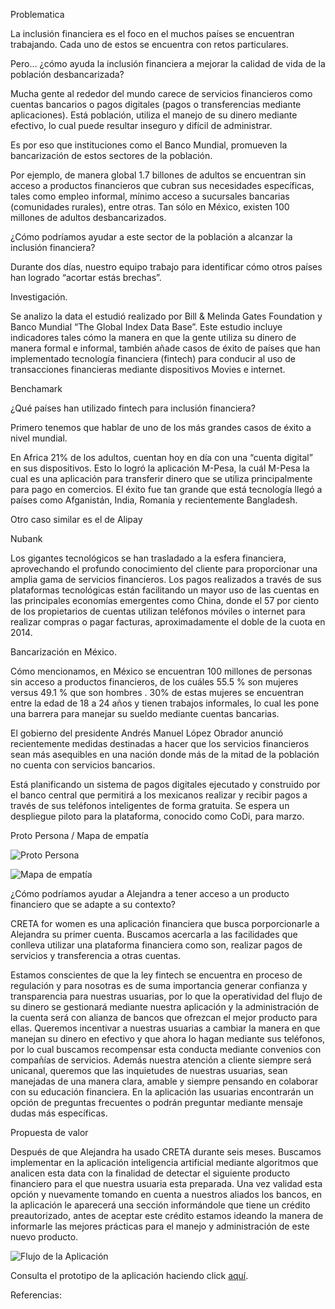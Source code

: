 Problematica

La inclusión financiera es el foco en el muchos países se encuentran trabajando. Cada uno de estos se encuentra con retos particulares.

Pero… ¿cómo ayuda la inclusión financiera a mejorar la calidad de vida de la población desbancarizada?


Mucha gente al rededor del mundo carece de servicios financieros como cuentas bancarios o pagos digitales (pagos o transferencias mediante aplicaciones). Está población, utiliza el manejo de su dinero mediante efectivo, lo cual puede resultar inseguro y difícil de administrar.

Es por eso que instituciones como el Banco Mundial, promueven la bancarización de estos sectores de la población.

Por ejemplo, de manera global 1.7 billones de adultos se encuentran sin acceso a productos financieros que cubran sus necesidades específicas, tales como empleo informal, mínimo acceso a sucursales bancarias (comunidades rurales), entre otras. Tan sólo en México, existen 100 millones de adultos desbancarizados.

¿Cómo podríamos ayudar a este sector de la población a alcanzar la inclusión financiera?

Durante dos días, nuestro equipo trabajo para identificar cómo otros países han logrado “acortar estás brechas”.

Investigación.

Se analizo la data el estudió realizado por Bill & Melinda Gates Foundation y  Banco Mundial  “The Global Index Data Base”. Este estudio incluye indicadores tales cómo la manera en que la gente utiliza su dinero de manera formal e informal, también añade casos de éxito de países que han implementado tecnología financiera (fintech) para conducir al uso de transacciones financieras mediante dispositivos
Movies e internet. 

Benchamark

¿Qué países han utilizado fintech para inclusión financiera?

Primero tenemos que hablar de uno de los más grandes casos de éxito a nivel mundial.

En Africa 21% de los adultos, cuentan hoy en día con una “cuenta digital” en sus dispositivos. Esto lo logró la aplicación M-Pesa, la cuál M-Pesa la cual es una aplicación para transferir dinero que se utiliza principalmente para pago en comercios. El éxito fue tan grande que está tecnología llegó a países como Afganistán, India, Romania y recientemente Bangladesh. 

Otro caso similar es el de Alipay


Nubank

Los gigantes tecnológicos se han trasladado a la esfera financiera, aprovechando el profundo conocimiento del cliente para proporcionar una amplia gama de servicios financieros. Los pagos realizados a través de sus plataformas tecnológicas están facilitando un mayor uso de las cuentas en las principales economías emergentes como China, donde el 57 por ciento de los propietarios de cuentas utilizan teléfonos móviles o internet para realizar compras o pagar facturas, aproximadamente el doble de la cuota en 2014.


Bancarización en México.

Cómo mencionamos, en México se encuentran 100 millones de personas sin acceso a productos financieros, de los cuáles 55.5 %  son mujeres versus 49.1 % que son hombres . 30% de estas mujeres se encuentran entre la edad de 18 a 24 años y tienen trabajos informales, lo cual les pone una barrera para manejar su sueldo mediante cuentas bancarias.

El gobierno del presidente Andrés Manuel López Obrador anunció recientemente medidas destinadas a hacer que los servicios financieros sean más asequibles en una nación donde más de la mitad de la población no cuenta con servicios bancarios.

Está planificando un sistema de pagos digitales ejecutado y construido por el banco central que permitirá a los mexicanos realizar y recibir pagos a través de sus teléfonos inteligentes de forma gratuita. Se espera un despliegue piloto para la plataforma, conocido como CoDi, para marzo.


Proto Persona / Mapa de empatía

![Proto Persona](https://i.ibb.co/kB51khV/proto-Persona.png)

![Mapa de empatía](https://i.ibb.co/6bmjmDw/Talent-Land-Mapa-de-empati-a.jpg)

¿Cómo podríamos ayudar a Alejandra a tener acceso a un producto financiero que se adapte a su contexto?

CRETA for women es una aplicación financiera que busca porporcionarle a Alejandra  su primer cuenta. Buscamos acercarla a las facilidades que conlleva utilizar una plataforma financiera como son, realizar pagos de servicios y transferencia a otras cuentas.

Estamos conscientes de que la ley fintech se encuentra en proceso de regulación y para nosotras es de suma importancia generar confianza y transparencia para nuestras usuarias, por lo que la operatividad del flujo de su dinero se gestionará mediante nuestra aplicación y la administración  de la cuenta será con alianza de bancos que ofrezcan el mejor producto para ellas. Queremos incentivar a nuestras usuarias a cambiar la manera en que manejan su dinero en efectivo y que ahora lo hagan mediante sus teléfonos, por lo cual buscamos recompensar esta conducta mediante convenios con compañías de servicios. Además nuestra atención a cliente siempre será unicanal, queremos que las inquietudes de nuestras usuarias, sean manejadas de una manera clara, amable y siempre pensando en colaborar con su educación financiera. En la aplicación las usuarias encontrarán un opción de preguntas frecuentes o podrán preguntar mediante mensaje dudas más específicas.

Propuesta de valor

Después de que Alejandra ha usado CRETA durante seis meses. Buscamos implementar en la aplicación inteligencia artificial mediante algoritmos que analicen esta data con la finalidad de detectar el  siguiente producto financiero para el que nuestra usuaria esta preparada. Una vez validad esta opción y nuevamente tomando en cuenta a nuestros aliados los bancos, en la aplicación le aparecerá una sección informándole que tiene un crédito preautorizado, antes de aceptar este crédito estamos ideando la manera de informarle las mejores prácticas para el manejo y administración de este nuevo producto. 

![Flujo de la Aplicación](https://i.ibb.co/rZHF9HP/flujo-De-Aplicacio-n.png)

Consulta el prototipo de la aplicación haciendo click [aquí](https://marvelapp.com/5g8iija/screen/56123421).

Referencias:


